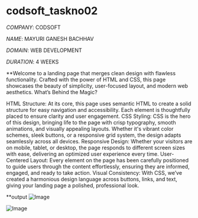 # codsoft_taskno02

*COMPANY*: CODSOFT

*NAME*: MAYURI GANESH BACHHAV

*DOMAIN*: WEB DEVELOPMENT

*DURATION*: 4 WEEKS

**Welcome to a landing page that merges clean design with flawless functionality. Crafted with the power of HTML and CSS, this page showcases the beauty of simplicity, user-focused layout, and modern web aesthetics.
What’s Behind the Magic?

HTML Structure: At its core, this page uses semantic HTML to create a solid structure for easy navigation and accessibility. Each element is thoughtfully placed to ensure clarity and user engagement.
CSS Styling: CSS is the hero of this design, bringing life to the page with crisp typography, smooth animations, and visually appealing layouts. Whether it's vibrant color schemes, sleek buttons, or a responsive grid system, the design adapts seamlessly across all devices.
Responsive Design: Whether your visitors are on mobile, tablet, or desktop, the page responds to different screen sizes with ease, delivering an optimized user experience every time.
User-Centered Layout: Every element on the page has been carefully positioned to guide users through the content effortlessly, ensuring they are informed, engaged, and ready to take action.
Visual Consistency: With CSS, we’ve created a harmonious design language across buttons, links, and text, giving your landing page a polished, professional look.

**output
![Image](https://github.com/user-attachments/assets/817d2ca0-4529-482a-af50-6788020cb055)

![Image](https://github.com/user-attachments/assets/86a2c639-2415-4dec-a5ff-17890cf4ebff)
